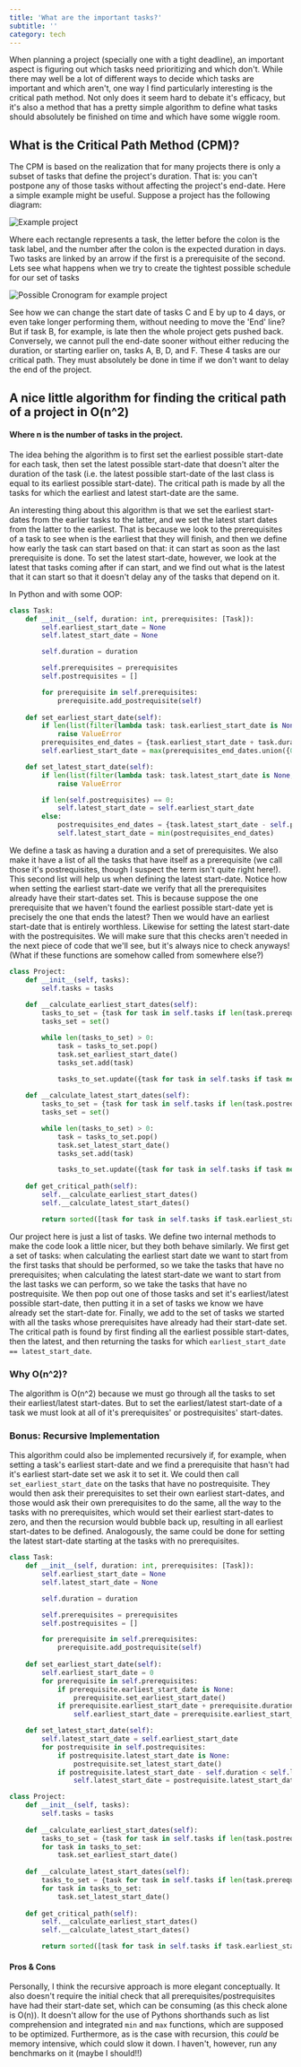```yaml
---
title: 'What are the important tasks?'
subtitle: ''
category: tech
---
```


When planning a project (specially one with a tight deadline), an important aspect is figuring out which tasks need prioritizing and which don't. While there may well be a lot of different ways to decide which tasks are important and which aren't, one way I find particularly interesting is the critical path method. Not only does it seem hard to debate it's efficacy, but it's also a method that has a pretty simple algorithm to define what tasks should absolutely be finished on time and which have some wiggle room.

## What is the Critical Path Method (CPM)?

The CPM is based on the realization that for many projects there is only a subset of tasks that define the project's duration. That is: you can't postpone any of those tasks without affecting the project's end-date. Here a simple example might be useful. Suppose a project has the following diagram:

![Example project](/blog/assets/images/CPM-1.jpg)

Where each rectangle represents a task, the letter before the colon is the task label, and the number after the colon is the expected duration in days. Two tasks are linked by an arrow if the first is a prerequisite of the second. Lets see what happens when we try to create the tightest possible schedule for our set of tasks

![Possible Cronogram for example project](/blog/assets/images/CPM-2.jpg)

See how we can change the start date of tasks C and E by up to 4 days, or even take longer performing them, without needing to move the 'End' line? But if task B, for example, is late then the whole project gets pushed back. Conversely, we cannot pull the end-date sooner without either reducing the duration, or starting earlier on, tasks A, B, D, and F. These 4 tasks are our critical path. They must absolutely be done in time if we don't want to delay the end of the project.

## A nice little algorithm for finding the critical path of a project in O(n^2)
#### Where n is the number of tasks in the project.

The idea behing the algorithm is to first set the earliest possible start-date for each task, then set the latest possible start-date that doesn't alter the duration of the task (i.e. the latest possible start-date of the last class is equal to its earliest possible start-date). The critical path is made by all the tasks for which the earliest and latest start-date are the same.

An interesting thing about this algorithm is that we set the earliest start-dates from the earlier tasks to the latter, and we set the latest start dates from the latter to the earliest. That is because we look to the prerequisites of a task to see when is the earliest that they will finish, and then we define how early the task can start based on that: it can start as soon as the last prerequisite is done. To set the latest start-date, however, we look at the latest that tasks coming after if can start, and we find out what is the latest that it can start so that it doesn't delay any of the tasks that depend on it.

In Python and with some OOP:

```python
class Task:
    def __init__(self, duration: int, prerequisites: [Task]):
        self.earliest_start_date = None
        self.latest_start_date = None

        self.duration = duration

        self.prerequisites = prerequisites
        self.postrequisites = []

        for prerequisite in self.prerequisites:
            prerequisite.add_postrequisite(self)
    
    def set_earliest_start_date(self):
        if len(list(filter(lambda task: task.earliest_start_date is None, self.prerequisites))) > 0:
            raise ValueError
        prerequisites_end_dates = {task.earliest_start_date + task.duration for task in self.prerequisites}
        self.earliest_start_date = max(prerequisites_end_dates.union({0}))

    def set_latest_start_date(self):
        if len(list(filter(lambda task: task.latest_start_date is None, self.postrequisites))) > 0:
            raise ValueError

        if len(self.postrequisites) == 0:
            self.latest_start_date = self.earliest_start_date
        else:
            postrequisites_end_dates = {task.latest_start_date - self.planned_duration for task in self.postrequisites}
            self.latest_start_date = min(postrequisites_end_dates)
```

We define a task as having a duration and a set of prerequisites. We also make it have a list of all the tasks that have itself as a prerequisite (we call those it's postrequisites, though I suspect the term isn't quite right here!). This second list will help us when defining the latest start-date. Notice how when setting the earliest start-date we verify that all the prerequisites already have their start-dates set. This is because suppose the one prerequisite that we haven't found the earliest possible start-date yet is precisely the one that ends the latest? Then we would have an earliest start-date that is entirely worthless. Likewise for setting the latest start-date with the postrequisites. We will make sure that this checks aren't needed in the next piece of code that we'll see, but it's always nice to check anyways! (What if these functions are somehow called from somewhere else?)

```python
class Project:
    def __init__(self, tasks):
        self.tasks = tasks
    
    def __calculate_earliest_start_dates(self):
        tasks_to_set = {task for task in self.tasks if len(task.prerequisites) == 0}
        tasks_set = set()

        while len(tasks_to_set) > 0:
            task = tasks_to_set.pop()
            task.set_earliest_start_date()
            tasks_set.add(task)

            tasks_to_set.update({task for task in self.tasks if task not in tasks_set and len(task.prerequisites - tasks_set) == 0})
        
    def __calculate_latest_start_dates(self):
        tasks_to_set = {task for task in self.tasks if len(task.postrequisites) == 0}
        tasks_set = set()

        while len(tasks_to_set) > 0:
            task = tasks_to_set.pop()
            task.set_latest_start_date()
            tasks_set.add(task)

            tasks_to_set.update({task for task in self.tasks if task not in tasks_set and len(task.postrequisites - tasks_set) == 0})
    
    def get_critical_path(self):
        self.__calculate_earliest_start_dates()
        self.__calculate_latest_start_dates()

        return sorted([task for task in self.tasks if task.earliest_start_date == task.latest_start_date], key=lambda task: task.earliest_start_date)
```

Our project here is just a list of tasks. We define two internal methods to make the code look a little nicer, but they both behave similarly. We first get a set of tasks: when calculating the earliest start date we want to start from the first tasks that should be performed, so we take the tasks that have no prerequisites; when calculating the latest start-date we want to start from the last tasks we can perform, so we take the tasks that have no postrequisite. We then pop out one of those tasks and set it's earliest/latest possible start-date, then putting it in a set of tasks we know we have already set the start-date for. Finally, we add to the set of tasks we started with all the tasks whose prerequisites have already had their start-date set. The critical path is found by first finding all the earliest possible start-dates, then the latest, and then returning the tasks for which `earliest_start_date == latest_start_date`.

### Why O(n^2)?

The algorithm is O(n^2) because we must go through all the tasks to set their earliest/latest start-dates. But to set the earliest/latest start-date of a task we must look at all of it's prerequisites' or postrequisites' start-dates.

### Bonus: Recursive Implementation

This algorithm could also be implemented recursively if, for example, when setting a task's earliest start-date and we find a prerequisite that hasn't had it's earliest start-date set we ask it to set it. We could then call `set_earliest_start_date` on the tasks that have no postrequisite. They would then ask their prerequisites to set their own earliest start-dates, and those would ask their own prerequisites to do the same, all the way to the tasks with no prerequisites, which would set their earliest start-dates to zero, and then the recursion would bubble back up, resulting in all earliest start-dates to be defined. Analogously, the same could be done for setting the latest start-date starting at the tasks with no prerequisites.

```python
class Task:
    def __init__(self, duration: int, prerequisites: [Task]):
        self.earliest_start_date = None
        self.latest_start_date = None

        self.duration = duration

        self.prerequisites = prerequisites
        self.postrequisites = []

        for prerequisite in self.prerequisites:
            prerequisite.add_postrequisite(self)
    
    def set_earliest_start_date(self):
        self.earliest_start_date = 0
        for prerequisite in self.prerequisites:
            if prerequisite.earliest_start_date is None:
                prerequisite.set_earliest_start_date()
            if prerequisite.earliest_start_date + prerequisite.duration > self.earliest_start_date:
                self.earliest_start_date = prerequisite.earliest_start_date + prerequisite.duration

    def set_latest_start_date(self):
        self.latest_start_date = self.earliest_start_date
        for postrequisite in self.postrequisites:
            if postrequisite.latest_start_date is None:
                postrequisite.set_latest_start_date()
            if postrequisite.latest_start_date - self.duration < self.latest_start_date:
                self.latest_start_date = postrequisite.latest_start_date - self.duration

class Project:
    def __init__(self, tasks):
        self.tasks = tasks
    
    def __calculate_earliest_start_dates(self):
        tasks_to_set = {task for task in self.tasks if len(task.postrequisites) == 0}
        for task in tasks_to_set:
            task.set_earliest_start_date()
        
    def __calculate_latest_start_dates(self):
        tasks_to_set = {task for task in self.tasks if len(task.prerequisites) == 0}
        for task in tasks_to_set:
            task.set_latest_start_date()
    
    def get_critical_path(self):
        self.__calculate_earliest_start_dates()
        self.__calculate_latest_start_dates()

        return sorted([task for task in self.tasks if task.earliest_start_date == task.latest_start_date], key=lambda task: task.earliest_start_date)
```

#### Pros & Cons

Personally, I think the recursive approach is more elegant conceptually. It also doesn't require the initial check that all prerequisites/postrequisites have had their start-date set, which can be consuming (as this check alone is O(n)). It doesn't allow for the use of Pythons shorthands such as list comprehension and integrated `min` and `max` functions, which are supposed to be optimized. Furthermore, as is the case with recursion, this *could* be memory intensive, which could slow it down. I haven't, however, run any benchmarks on it (maybe I should!!)